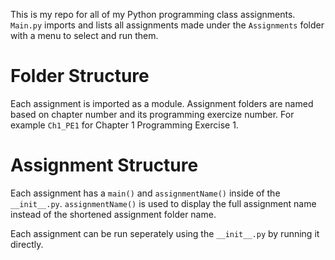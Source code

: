 This is my repo for all of my Python programming class assignments. `Main.py` imports and lists all assignments made under the `Assignments` folder with a menu to select and run them. 

# Folder Structure
Each assignment is imported as a module. Assignment folders are named based on chapter number and its programming exercize number. For example `Ch1_PE1` for Chapter 1 Programming Exercise 1. 

# Assignment Structure
Each assignment has a `main()` and `assignmentName()` inside of the `__init__.py`. 
`assignmentName()` is used to display the full assignment name instead of the shortened assignment folder name.

Each assignment can be run seperately using the `__init__.py` by running it directly.